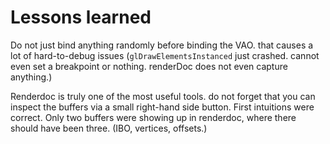 # Lessons learned

Do not just bind anything randomly before binding the VAO. that causes a lot of hard-to-debug issues (`glDrawElementsInstanced` just crashed. cannot even set a breakpoint or nothing. renderDoc does not even capture anything.)

Renderdoc is truly one of the most useful tools. do not forget that you can inspect the buffers via a small right-hand side button.
First intuitions were correct. Only two buffers were showing up in renderdoc, where there should have been three. (IBO, vertices, offsets.)